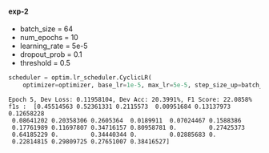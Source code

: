 #### exp-2

- batch_size = 64
- num_epochs = 10
- learning_rate = 5e-5
- dropout_prob = 0.1
- threshold = 0.5

```py
scheduler = optim.lr_scheduler.CyclicLR(
    optimizer=optimizer, base_lr=1e-5, max_lr=5e-5, step_size_up=batch_nums / 3, step_size_down=batch_nums * 2 / 3, mode="triangular2" , gamma=0.9, cycle_momentum=False)
```

```
Epoch 5, Dev Loss: 0.11958104, Dev Acc: 20.3991%, F1 Score: 22.0858%
f1s :  [0.45514563 0.52361331 0.2115573  0.00951684 0.13137973 0.12658228
 0.08641202 0.20358306 0.2605364  0.0189911  0.07024467 0.1588386
 0.17761989 0.11697807 0.34716157 0.80958781 0.         0.27425373
 0.64185229 0.         0.34440344 0.         0.02885683 0.
 0.22814815 0.29809725 0.27651007 0.38416527]
```